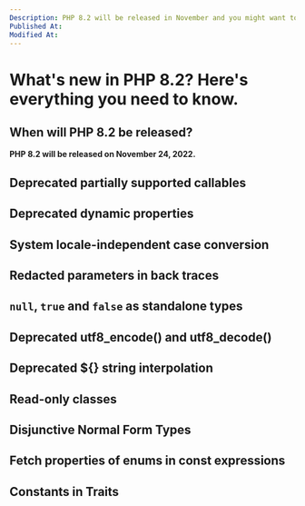 ```yaml
---
Description: PHP 8.2 will be released in November and you might want to be up to date will all the new features and breaking changes introduced.
Published At:
Modified At:
---
```


# What's new in PHP 8.2? Here's everything you need to know.

## When will PHP 8.2 be released?

**PHP 8.2 will be released on November 24, 2022.**

## Deprecated partially supported callables

## Deprecated dynamic properties

## System locale-independent case conversion

## Redacted parameters in back traces

## `null`, `true` and `false` as standalone types

## Deprecated utf8_encode() and utf8_decode()

## Deprecated ${} string interpolation

## Read-only classes

## Disjunctive Normal Form Types

## Fetch properties of enums in const expressions

## Constants in Traits
